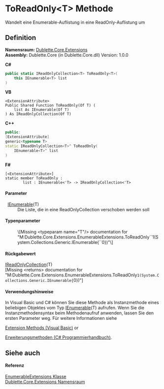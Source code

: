 # ToReadOnly&lt;T&gt; Methode


Wandelt eine Enumerable-Auflistung in eine ReadOnly-Auflistung um



## Definition
**Namensraum:** <a href="85ffa010-71b9-fb83-6264-987668556e2a">Dublette.Core.Extensions</a>  
**Assembly:** Dublette.Core (in Dublette.Core.dll) Version: 1.0.0

**C#**
``` C#
public static IReadOnlyCollection<T> ToReadOnly<T>(
	this IEnumerable<T> list
)

```
**VB**
``` VB
<ExtensionAttribute>
Public Shared Function ToReadOnly(Of T) ( 
	list As IEnumerable(Of T)
) As IReadOnlyCollection(Of T)
```
**C++**
``` C++
public:
[ExtensionAttribute]
generic<typename T>
static IReadOnlyCollection<T>^ ToReadOnly(
	IEnumerable<T>^ list
)
```
**F#**
``` F#
[<ExtensionAttribute>]
static member ToReadOnly : 
        list : IEnumerable<'T> -> IReadOnlyCollection<'T> 
```



#### Parameter
<dl><dt>  <a href="https://learn.microsoft.com/dotnet/api/system.collections.generic.ienumerable-1" target="_blank" rel="noopener noreferrer">IEnumerable</a>(T)</dt><dd>Die Liste, die in eine ReadOnlyCollection verschoben werden soll</dd></dl>

#### Typenparameter
<dl><dt /><dd>\[Missing &lt;typeparam name="T"/&gt; documentation for "M:Dublette.Core.Extensions.EnumerableExtensions.ToReadOnly``1(System.Collections.Generic.IEnumerable{``0})"\]</dd></dl>

#### Rückgabewert
<a href="https://learn.microsoft.com/dotnet/api/system.collections.generic.ireadonlycollection-1" target="_blank" rel="noopener noreferrer">IReadOnlyCollection</a>(T)  
\[Missing &lt;returns&gt; documentation for "M:Dublette.Core.Extensions.EnumerableExtensions.ToReadOnly``1(System.Collections.Generic.IEnumerable{``0})"\]

#### Verwendungshinweise
In Visual Basic und C# können Sie diese Methode als Instanzmethode eines beliebigen Objektes vom Typ <a href="https://learn.microsoft.com/dotnet/api/system.collections.generic.ienumerable-1" target="_blank" rel="noopener noreferrer">IEnumerable</a>(T) aufrufen. Wenn Sie die Instanzmethodensyntax beim Methodenaufruf anwenden, lassen Sie den ersten Parameter weg. Für weitere Informationen siehe <a href="https://docs.microsoft.com/dotnet/visual-basic/programming-guide/language-features/procedures/extension-methods" target="_blank" rel="noopener noreferrer">

Extension Methods (Visual Basic)</a> or <a href="https://docs.microsoft.com/dotnet/csharp/programming-guide/classes-and-structs/extension-methods" target="_blank" rel="noopener noreferrer">

Erweiterungsmethoden (C# Programmierhandbuch)</a>.

## Siehe auch


#### Referenz
<a href="6e5a20c7-419e-d9f1-5b28-79120bcc9559">EnumerableExtensions Klasse</a>  
<a href="85ffa010-71b9-fb83-6264-987668556e2a">Dublette.Core.Extensions Namensraum</a>  
